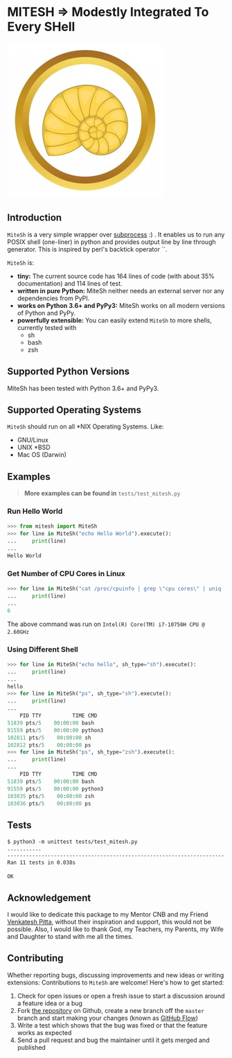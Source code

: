 MITESH =\> Modestly Integrated To Every SHell
=============================================
![MiteSh](images/Sun_Shell.png "Modestly Integrated To Every SHell")

Introduction
------------

`MiteSh` is a very simple wrapper over
[subprocess](https://docs.python.org/3/library/subprocess.html) :) . It
enables us to run any POSIX shell (one-liner) in python and provides
output line by line through generator. This is inspired by perl\'s
backtick operator \`\`.

`MiteSh` is:

-   **tiny:** The current source code has 164 lines of code (with about
    35% documentation) and 114 lines of test.
-   **written in pure Python:** MiteSh neither needs an external server
    nor any dependencies from PyPI.
-   **works on Python 3.6+ and PyPy3:** MiteSh works on all modern
    versions of Python and PyPy.
-   **powerfully extensible:** You can easily extend `MiteSh` to more
    shells, currently tested with
    -   sh
    -   bash
    -   zsh

Supported Python Versions
-------------------------

MiteSh has been tested with Python 3.6+ and PyPy3.

Supported Operating Systems
---------------------------

`MiteSh` should run on all \*NIX Operating Systems. Like:

-   GNU/Linux
-   UNIX \*BSD
-   Mac OS (Darwin)

Examples
--------

> **More examples can be found in** `tests/test_mitesh.py`

### Run Hello World

``` python
>>> from mitesh import MiteSh
>>> for line in MiteSh("echo Hello World").execute():
...     print(line)
... 
Hello World
```

### Get Number of CPU Cores in Linux

``` python
>>> for line in MiteSh("cat /proc/cpuinfo | grep \"cpu cores\" | uniq | cut -d: -f2 | sed 's/ //g'").execute():
...     print(line)
... 
6
```

The above command was run on `Intel(R) Core(TM) i7-10750H CPU @ 2.60GHz`

### Using Different Shell

``` python
>>> for line in MiteSh("echo hello", sh_type="sh").execute():
...     print(line)
... 
hello
>>> for line in MiteSh("ps", sh_type="sh").execute():
...     print(line)
... 
    PID TTY          TIME CMD
51839 pts/5    00:00:00 bash
91559 pts/5    00:00:00 python3
102811 pts/5    00:00:00 sh
102812 pts/5    00:00:00 ps
>>> for line in MiteSh("ps", sh_type="zsh").execute():
...     print(line)
... 
    PID TTY          TIME CMD
51839 pts/5    00:00:00 bash
91559 pts/5    00:00:00 python3
103035 pts/5    00:00:00 zsh
103036 pts/5    00:00:00 ps
```

Tests
-----

``` shell
$ python3 -m unittest tests/test_mitesh.py 
...........
----------------------------------------------------------------------
Ran 11 tests in 0.038s

OK
```

Acknowledgement
---------------

I would like to dedicate this package to my Mentor CNB and my Friend
[Venkatesh Pitta](https://github.com/venkateshpitta), without their
inspiration and support, this would not be possible. Also, I would like
to thank God, my Teachers, my Parents, my Wife and Daughter to stand
with me all the times.

Contributing
------------

Whether reporting bugs, discussing improvements and new ideas or writing
extensions: Contributions to `MiteSh` are welcome! Here\'s how to get
started:

1.  Check for open issues or open a fresh issue to start a discussion
    around a feature idea or a bug
2.  Fork [the repository](https://github.com/miteshbsjat/mitesh/) on
    Github, create a new branch off the `master` branch and start making
    your changes (known as [GitHub
    Flow](https://guides.github.com/introduction/flow/index.html))
3.  Write a test which shows that the bug was fixed or that the feature
    works as expected
4.  Send a pull request and bug the maintainer until it gets merged and
    published
